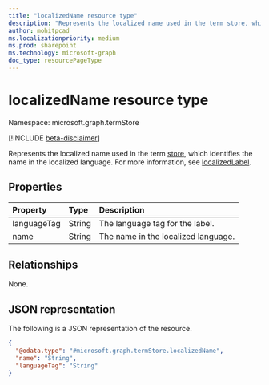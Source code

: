 ```yaml
---
title: "localizedName resource type"
description: "Represents the localized name used in the term store, which identifies the name in the localized language."
author: mohitpcad
ms.localizationpriority: medium
ms.prod: sharepoint
ms.technology: microsoft-graph
doc_type: resourcePageType
---
```


# localizedName resource type

Namespace: microsoft.graph.termStore

[!INCLUDE [beta-disclaimer](../../includes/beta-disclaimer.md)]

Represents the localized name used in the term [store], which identifies the name in the localized language. For more information, see [localizedLabel].

## Properties
|Property|Type|Description|
|:---|:---|:---|
|languageTag|String|The language tag for the label.|
|name|String|The name in the localized language.|

## Relationships
None.

## JSON representation
The following is a JSON representation of the resource.
<!-- {
  "blockType": "resource",
  "@odata.type": "microsoft.graph.termStore.localizedName"
}
-->
``` json
{
  "@odata.type": "#microsoft.graph.termStore.localizedName",
  "name": "String",
  "languageTag": "String"
}
```

[microsoft.graph.termStore.localizedLabel]: termstore-localizedlabel.md
[microsoft.graph.termstore.store]: termstore-store.md
[store]: ../resources/termstore-store.md
[localizedLabel]: ../resources/termstore-localizedlabel.md

<!--
{
  "type": "#page.annotation",
  "description": "TermLocalizedName is the facet for containing the name of termGroup",
  "keywords": "termLocalizedLNameFacet,facet,resource",
  "section": "documentation",
  "tocPath": "TermLocalizedNameFacet",
  "tocBookmarks": {
    "Resources/termStore.termLocalizedName": "#"
  },
  "suppressions": []
}
-->


